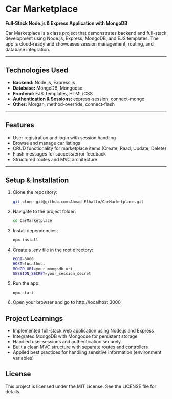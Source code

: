 # Car Marketplace

**Full-Stack Node.js & Express Application with MongoDB**

Car Marketplace is a class project that demonstrates backend and full-stack development using Node.js, Express, MongoDB, and EJS templates. The app is cloud-ready and showcases session management, routing, and database integration.

---

## **Technologies Used**
- **Backend:** Node.js, Express.js
- **Database:** MongoDB, Mongoose
- **Frontend:** EJS Templates, HTML/CSS
- **Authentication & Sessions:** express-session, connect-mongo
- **Other:** Morgan, method-override, connect-flash

---

## **Features**
- User registration and login with session handling
- Browse and manage car listings
- CRUD functionality for marketplace items (Create, Read, Update, Delete)
- Flash messages for success/error feedback
- Structured routes and MVC architecture

---

## **Setup & Installation**
1. Clone the repository:
   ```bash
   git clone git@github.com:Ahmad-Elhatto/CarMarketplace.git
2. Navigate to the project folder:
    ```bash
   cd CarMarketplace
3. Install dependencies:
    ```bash
   npm install
4. Create a .env file in the root directory:
    ```bash
    PORT=3000
    HOST=localhost
    MONGO_URI=your_mongodb_uri
    SESSION_SECRET=your_session_secret
5. Run the app:
    ```bash
    npm start

6. Open your browser and go to http://localhost:3000

## **Project Learnings**
- Implemented full-stack web application using Node.js and Express
- Integrated MongoDB with Mongoose for persistent storage
- Handled user sessions and authentication securely
- Built a clean MVC structure with separate routes and controllers
- Applied best practices for handling sensitive information (environment variables)

## **License**
This project is licensed under the MIT License. See the LICENSE file for details.